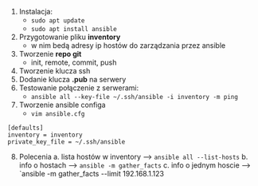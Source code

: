 1. Instalacja:
    - `sudo apt update`
    - `sudo apt install ansible`
2. Przygotowanie pliku **inventory**
    - w nim bedą adresy ip hostów do zarządzania przez ansible
3. Tworzenie **repo git**
    - init, remote, commit, push
4. Tworzenie klucza ssh
5. Dodanie klucza **.pub** na serwery
6. Testowanie połączenie z serwerami:
    - `ansible all --key-file ~/.ssh/ansible -i inventory -m ping`
7. Tworzenie ansible configa
    - `vim ansible.cfg`
```
[defaults]
inventory = inventory
private_key_file = ~/.ssh/ansible
```

8. Polecenia
    a. lista hostów w inventory --> `ansible all --list-hosts`
    b. info o hostach --> `ansible -m gather_facts`
    c. info o jednym hoscie --> `ansible -m gather_facts --limit 192.168.1.123
